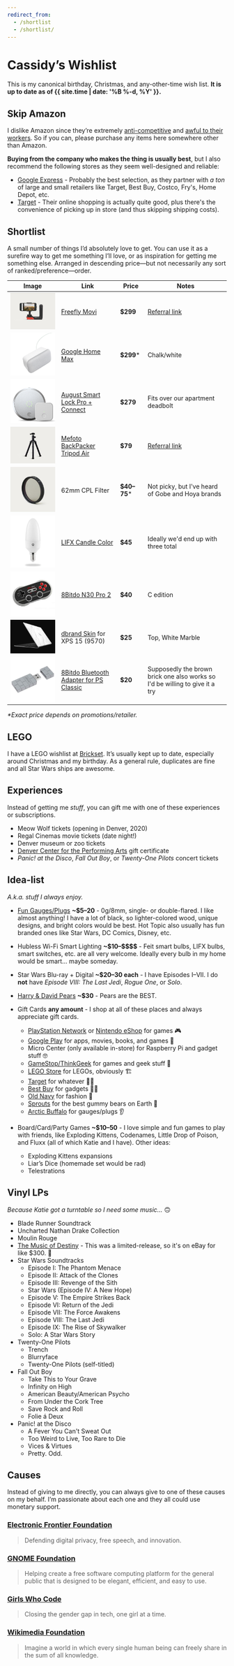 ```yaml
---
redirect_from:
  - /shortlist
  - /shortlist/
---
```

# Cassidy’s Wishlist

This is my canonical birthday, Christmas, and any-other-time wish list. **It is up to date as of {{ site.time | date: '%B %-d, %Y' }}.**

## Skip Amazon

I dislike Amazon since they’re extremely [anti-competitive](https://www.yalelawjournal.org/note/amazons-antitrust-paradox) and [awful to their workers](https://gizmodo.com/reminder-amazon-treats-its-employees-like-shit-1792642652). So if you can, please purchase any items here somewhere other than Amazon.

**Buying from the company who makes the thing is usually best**, but I also recommend the following stores as they seem well-designed and reliable:
- [Google Express](https://express.google.com/) - Probably the best selection, as they partner with _a ton_ of large and small retailers like Target, Best Buy, Costco, Fry's, Home Depot, etc.
- [Target](https://target.com) - Their online shopping is actually quite good, plus there's the convenience of picking up in store (and thus skipping shipping costs).

## Shortlist

A small number <!--(3–7)--> of things I’d absolutely love to get. You can use it as a surefire way to get me something I’ll love, or as inspiration for getting me something else. Arranged in descending price—but not necessarily any sort of ranked/preference—order.

| Image | Link | Price | Notes |
|-------|------|-------|-------|
| ![Movi](/images/movi.jpg) | [Freefly Movi](https://www.shopmoment.com/shop/freefly-movi) | **$299** | [Referral link](https://www.shopmoment.com/shop?tap_a=30146-d3ce98&tap_s=363496-01e37a&utm_medium=referral&utm_source=ambassador&utm_campaign=Moment%2BReferral%2BProgram&utm_content=cassidyblaede) |
| ![Home Max](/images/max.png) | [Google Home Max](https://store.google.com/product/google_home_max) | **$299*** | Chalk/white |
| ![August](/images/august.png) | [August Smart Lock Pro + Connect](https://august.com/products/august-smart-lock-pro-connect) | **$279** | Fits over our apartment deadbolt |
| ![Mefoto](/images/mefoto.jpg) | [Mefoto BackPacker Tripod Air](https://www.shopmoment.com/shop/mefoto-backpacker-tripod-air-black?tap_a=30146-d3ce98&tap_s=363496-01e37a&utm_medium=referral&utm_source=ambassador&utm_campaign=Moment%2BReferral%2BProgram&utm_content=cassidyblaede) | **$79** | [Referral link](https://www.shopmoment.com/shop?tap_a=30146-d3ce98&tap_s=363496-01e37a&utm_medium=referral&utm_source=ambassador&utm_campaign=Moment%2BReferral%2BProgram&utm_content=cassidyblaede) |
| ![Filters](/images/uv-cpl-filters.jpg) | 62mm CPL Filter | **$40–75*** | Not picky, but I've heard of Gobe and Hoya brands |
| ![LIFX](/images/lifx.png) | [LIFX Candle Color](https://www.lifx.com/collections/lamps-and-pendants/products/candle-color) | **$45** | Ideally we'd end up with three total |
| ![N30 Pro2](/images/8bitdo-n30-pro2.jpg) | [8Bitdo N30 Pro 2](https://www.microcenter.com/product/603272/n30-pro2-bluetooth-gamepad-(c-edition)) | **$40** | C edition |
| ![Skin](/images/dbrand.png) | [dbrand Skin](https://dbrand.com/shop/dell-xps-15-skins-9570) for XPS 15 (9570) | **$25** | Top, White Marble |
| ![PS Classic adapter](/images/8bitdo-psc.jpg) | [8Bitdo Bluetooth Adapter for PS Classic](https://www.walmart.com/ip/8Bitdo-Bluetooth-Adapter-for-PlayStation-Classic-Console-PS1-Mini-PS4-Gamepad/353294863) | **$20** | Supposedly the brown brick one also works so I'd be willing to give it a try |



<!--
| ![](/images/) | []() | **$** |  |
| ![UPS](/images/ups.jpg) | UPS/Battery Back-Up System | **$100+**\* | I think around 1000VA or more |
| ![Pixel Stand](/images/pixel-stand.png) | [Pixel Stand](https://store.google.com/us/product/pixel_stand) | **$79** | |
| ![Mat](/images/mat.jpg) | [Autonomous Anti-fatigue Mat](https://www.autonomous.ai/office-accessories/anti-fatigue-mat) | **$29** |  |
| ![Pi Camera](/images/pi-camera.jpg) | [RasPi Camera Module V2](http://www.microcenter.com/product/465935/Raspberry_Pi_Camera_Module_V2) | **$25** | |
-->

_\*Exact price depends on promotions/retailer._

## LEGO

I have a LEGO wishlist at [Brickset](http://brickset.com/sets/wantedby-cassidyjames). It’s usually kept up to date, especially around Christmas and my birthday. As a general rule, duplicates are fine and all Star Wars ships are awesome.

## Experiences

Instead of getting me _stuff_, you can gift me with one of these experiences or subscriptions.

* Meow Wolf tickets (opening in Denver, 2020)
* Regal Cinemas movie tickets (date night!)
* Denver museum or zoo tickets
* [Denver Center for the Performing Arts](https://denvercenter.org) gift certificate
* _Panic! at the Disco_, _Fall Out Boy_, or _Twenty-One Pilots_ concert tickets

## Idea-list

_A.k.a. stuff I always enjoy._

* [Fun Gauges/Plugs](https://arcticbuffalo.com/collections/0g-8mm-filter) **~$5–20** - 0g/8mm, single- or double-flared. I like almost anything! I have a lot of black, so lighter-colored wood, unique designs, and bright colors would be best. Hot Topic also usually has fun branded ones like Star Wars, DC Comics, Disney, etc.

* Hubless Wi-Fi Smart Lighting **~$10–\$\$\$\$** - Feit smart bulbs, LIFX bulbs, smart switches, etc. are all very welcome. Ideally every bulb in my home would be smart… maybe someday.

* Star Wars Blu-ray + Digital **~$20–30 each** - I have Episodes I–VII. I do **not** have _Episode VIII: The Last Jedi_, _Rogue One_, or _Solo_.

* [Harry &amp; David Pears](https://www.harryanddavid.com/h/fruit-gift/pears) **~$30** - Pears are the BEST.


<!--
* [Wikimedia clothing](https://store.wikimedia.org/collections/men) **$18–40** - Anything there! I like all the designs and I like supporting Wikimedia.

* [Threadless Tees and Tanks](https://www.threadless.com) **~$10–30** - Men’s Large. Anything nerdy or fun or cool.

* Short-sleeve tri-blend tees **~$9-20** - Men’s Large. Some sort of oatmeal color, anything heather, or any bright/saturated colors. Crew or v-neck. Generally I like bright colors, plain or simple patterns, and buttonless/pocket-less. Old Navy is a good bet, but basically any place with men’s clothes works.

* [MKBHD tees](http://shop.mkbhd.com) - Basically anything you think looks cool or that I would like. Men's large.

* Nintendo Switch stuff - Pro controller, JoyCons, etc.

* Funko Pop! Star Wars bobbleheads. Ones I really want:
  - Jyn Erso
  - Boushh Leia
  - Death Trooper
  - Scarif Stormtrooper
-->

* Gift Cards **any amount** - I shop at all of these places and always appreciate gift cards.
  * [PlayStation Network](https://www.playstation.com/en-us/explore/playstationnetwork/psn-cards/) or [Nintendo eShop](https://www.nintendo.com/giftcards) for games 🎮
  * [Google Play](https://play.google.com/intl/en_us/about/giftcards/) for apps, movies, books, and games 📱
  * Micro Center (only available in-store) for Raspberry Pi and gadget stuff 🤓
  * [GameStop/ThinkGeek](https://www.gamestop.com/gift-cards) for games and geek stuff 🎲
  * [LEGO Store](https://shop.lego.com/en-US/Give-Gift-Card) for LEGOs, obviously 🏗
  * [Target](https://www.target.com/c/target-giftcards/all-occasions/-/N-5xsxtZ5rxa0) for whatever 🤷‍♂️
  * [Best Buy](https://www.bestbuy.com/site/electronics/gift-cards/cat09000.c?id=cat09000#/) for gadgets 👨‍💻
  * [Old Navy](http://oldnavy.gap.com/customerService/info.do?cid=35433) for fashion 🕺
  * [Sprouts](https://www.sprouts.com/giftcards) for the best gummy bears on Earth 👅
  * [Arctic Buffalo](https://arcticbuffalo.com/collections/gift-options/products/gift-card?variant=1040675312) for gauges/plugs 👂

* Board/Card/Party Games **~$10–50** - I love simple and fun games to play with friends, like Exploding Kittens, Codenames, Little Drop of Poison, and Fluxx (all of which Katie and I have). Other ideas:
  * Exploding Kittens expansions
  * Liar’s Dice (homemade set would be rad)
  * Telestrations

## Vinyl LPs

_Because Katie got a turntable so I need some music…_ 🙃️

- Blade Runner Soundtrack
- Uncharted Nathan Drake Collection
- Moulin Rouge
- [The Music of Destiny](https://bungiestore.com/products/the-music-of-destiny-volume-i-limited-edition-collectors-vinyl-box-set) - This was a limited-release, so it's on eBay for like $300. 😬️
- Star Wars Soundtracks
  - Episode I: The Phantom Menace
  - Episode II: Attack of the Clones
  - Episode III: Revenge of the Sith
  - Star Wars (Episode IV: A New Hope)
  - Episode V: The Empire Strikes Back
  - Episode VI: Return of the Jedi
  - Episode VII: The Force Awakens
  - Episode VIII: The Last Jedi
  - Episode IX: The Rise of Skywalker
  - Solo: A Star Wars Story
- Twenty-One Pilots
  - Trench
  - Blurryface
  - Twenty-One Pilots (self-titled)
- Fall Out Boy
  - Take This to Your Grave
  - Infinity on High
  - American Beauty/American Psycho
  - From Under the Cork Tree
  - Save Rock and Roll
  - Folie á Deux
- Panic! at the Disco
  - A Fever You Can't Sweat Out
  - Too Weird to Live, Too Rare to Die
  - Vices & Virtues
  - Pretty. Odd.

## Causes

Instead of giving to me directly, you can always give to one of these causes on my behalf. I’m passionate about each one and they all could use monetary support.

### [Electronic Frontier Foundation](https://www.eff.org/)

>Defending digital privacy, free speech, and innovation.

### [GNOME Foundation](https://www.gnome.org/support-gnome/donate/)

>Helping create a free software computing platform for the general public that is designed to be elegant, efficient, and easy to use.

### [Girls Who Code](https://girlswhocode.com/)

>Closing the gender gap in tech, one girl at a time.

### [Wikimedia Foundation](https://wikimediafoundation.org/)

>Imagine a world in which every single human being can freely share in the sum of all knowledge.

<!--
### [Free Software Foundation](http://www.fsf.org/)

>A worldwide mission to promote computer user freedom. We defend the rights of all software users.
-->
